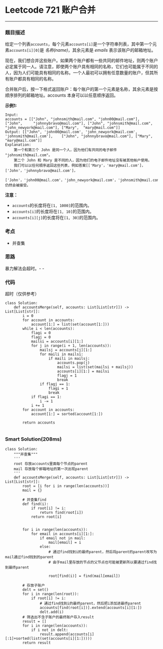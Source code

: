 # Leetcode 721 账户合并
***
### 题目描述
给定一个列表`accounts`，每个元素`accounts[i]`是一个字符串列表，其中第一个元素`accounts[i][0]`是 *名称(name)*，其余元素是 *emails* 表示该账户的邮箱地址。  

现在，我们想合并这些账户。如果两个账户都有一些共同的邮件地址，则两个账户必定属于同一人。请注意，即使两个账户具有相同的名称，它们也可能属于不同的人，因为人们可能具有相同的名称。一个人最初可以拥有任意数量的账户，但其所有账户都具有相同的名称。  

合并账户后，按一下格式返回账户：每个账户的第一个元素是名称，其余元素是按顺序排列的邮箱地址。accounts 本身可以以任意顺序返回。   

**示例1:**   
	
	Input: 
	accounts = [["John", "johnsmith@mail.com", "john00@mail.com"], ["John", 	"johnnybravo@mail.com"], ["John", "johnsmith@mail.com", "john_newyork@mail.com"], ["Mary", 	"mary@mail.com"]]
	Output: [["John", 'john00@mail.com', 'john_newyork@mail.com', 'johnsmith@mail.com'],  	["John", "johnnybravo@mail.com"], ["Mary", "mary@mail.com"]]
	Explanation: 
  		第一个和第三个 John 是同一个人，因为他们有共同的电子邮件 "johnsmith@mail.com"。 
  		第二个 John 和 Mary 是不同的人，因为他们的电子邮件地址没有被其他帐户使用。
  		我们可以以任何顺序返回这些列表，例如答案[['Mary'，'mary@mail.com']，		['John'，'johnnybravo@mail.com']，
  		['John'，'john00@mail.com'，'john_newyork@mail.com'，'johnsmith@mail.com']]仍然会被接受。

**注意：**

* `accounts`的长度将在`[1, 1000]`的范围内。
* `accounts[i]`的长度将在`[1, 10]`的范围内。
* `accounts[i][j]`的长度将在`[1, 30]`的范围内。

### 考点

* 并查集

### 思路
暴力解法会超时。- -

### 代码  
超时（仅供参考）

```
class Solution:
    def accountsMerge(self, accounts: List[List[str]]) -> List[List[str]]:
        i = 0
        for account in accounts:
            account[1:] = list(set(account[1:]))
        while i < len(accounts):
            flagi = 0
            flagj = 0
            mailsi = accounts[i][1:]
            for j in range(i + 1, len(accounts)):
                mailsj = accounts[j][1:]
                for maili in mailsi:
                    if maili in mailsj:
                        accounts.pop(j)
                        mailsi = list(set(mailsi + mailsj))
                        accounts[i][1:] = mailsi
                        flagj = 1
                        break
                if flagj == 1:
                    flagi = 1
                    break
            if flagi == 1:
                i -= 1
            i += 1
        for account in accounts:
            account[1:] = sorted(account[1:])

        return accounts
              
```

### Smart Solution(208ms)

```
class Solution:
 	"""并查集"""
    '''
    root 存放accounts里面每个节点的parent
    mail 存放每个邮箱地址的第一次出现parent
    '''
    def accountsMerge(self, accounts: List[List[str]]) -> List[List[str]]:
        root = [i for i in range(len(accounts))]
        mail = {}
        
        # 并查集find
        def find(i):
            if root[i] != i:
                return find(root[i])
            return root[i]
        
        
        for i in range(len(accounts)):
            for email in accounts[i][1:]:
                if email not in mail:
                    mail[email] = i
                else:
                    # 通过find找到i的最终parent，然后将parent的parent改写为mail通过find找到的parent
                    # 由于mail里存放的节点的父节点也可能被更新所以要通过find找到最终parent
                    
                    root[find(i)] = find(mail[email])
        
        # 存放子账户
        delt = set()
        for i in range(len(root)):
            if root[i] != i:
                # 通过find找到i的最终parent，然后把i添加进最终parent
                accounts[find(root[i])].extend(accounts[i][1:])
                delt.add(i)
        # 筛选出不含子账户的最终账户存入result
        result = []
        for i in range(len(accounts)):
            if i not in delt:
                result.append(accounts[i][:1]+sorted(list(set(accounts[i][1:]))))
        return result
```





	